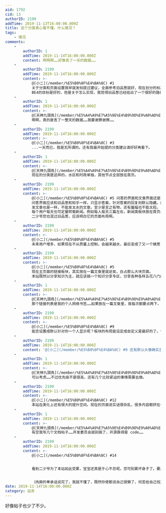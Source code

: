 ```yaml
---
aid: 1792
cid: 13
authorID: 2199
addTime: 2019-11-13T16:00:00.000Z
title: 这个分类真心看不懂，什么情况？
tags:
    - 情况
comments:
    -
        authorID: 1
        addTime: 2019-11-14T16:00:00.000Z
        content: 啊啊啊……好像丢了一天的数据……
    -
        authorID: 2199
        addTime: 2019-11-14T16:00:00.000Z
        content: >-
            @[小二](/member/%E5%B0%8F%E4%BA%8C) #1
            关于分类和页面设置我早就发帖提过建议，全面参考旧品葱就好，现在划分的标准很混乱。
            BE4的目标是好的，但是关于怎么实现，我觉得旧品葱已经给出了一个很好的路径，只是最后没走完。 现在本站把他走完即可。
    -
        authorID: 1
        addTime: 2019-11-14T16:00:00.000Z
        content: >-
            @[天神九頭鳥](/member/%E5%A4%A9%E7%A5%9E%E4%B9%9D%E9%A0%AD%E9%B3%A5) #2
            啊啊，真的是丢了一整天的数据……我要谢罪谢罪……
    -
        authorID: 2199
        addTime: 2019-11-14T16:00:00.000Z
        content: >-
            @[小二](/member/%E5%B0%8F%E4%BA%8C) #3
            ...一天而已，我是无所谓的。还有我最开始提的分类建议请好好再看下。
    -
        authorID: 1
        addTime: 2019-11-14T16:00:00.000Z
        content: >-
            @[天神九頭鳥](/member/%E5%A4%A9%E7%A5%9E%E4%B9%9D%E9%A0%AD%E9%B3%A5) #4
            现在的分类是这样的，水区和时政单独，其他节点全部放在首页。
    -
        authorID: 2199
        addTime: 2019-11-14T16:00:00.000Z
        content: >-
            @[小二](/member/%E5%B0%8F%E4%BA%8C) #5 问答的界面和文章界面还是要有所不同，不能都是bbs模式。。
            问答界面应该和旧品葱和知乎一样，只显示答案，针对答案的回复则默认隐藏。而且对提出的问题应该进行适当的引导，不能越来越水。
            发文章也是一样，不能发太水的文章。至少是言之有物，还有篇幅也不能太短。
            每个用户每天也可定量转载新闻。例如每人每天三篇左右，新闻类板块放在首页最上部。下面放问题区。用户的文章则放右下角。
            二少爷您也混过旧品葱，应该明白它的页面布局啊。
    -
        authorID: 2199
        addTime: 2019-11-14T16:00:00.000Z
        content: >-
            @[小二](/member/%E5%B0%8F%E4%BA%8C) #5
            未来用户增多，如果现在不从质量上控制，会越来越水，最后变成了又一个姨葱，BE4已经说过了。
    -
        authorID: 2199
        addTime: 2019-11-14T16:00:00.000Z
        content: >-
            @[小二](/member/%E5%B0%8F%E4%BA%8C) #5
            现在主页面的链接板块，其实放在一篇文章里就足矣，白占那么大块页面。
            本站既然以分享知识为主，就应该搞一个知识分享专区，分享各种各样五花八门的专业网站以及专业知识资源。例如讲座，电子书，工具网站等等。
    -
        authorID: 1
        addTime: 2019-11-14T16:00:00.000Z
        content: >-
            @[天神九頭鳥](/member/%E5%A4%A9%E7%A5%9E%E4%B9%9D%E9%A0%AD%E9%B3%A5) #8
            那个链接列表是我的个人网络书签……如果放在一篇文章里，我每次都要点两下，不！开！心！
    -
        authorID: 2199
        addTime: 2019-11-14T16:00:00.000Z
        content: >-
            @[小二](/member/%E5%B0%8F%E4%BA%8C) #9
            能否设置成默认针对你一个人显示呢？板块的布局能设定成自定义是最好的了。但是我又怕把你累着。。。
    -
        authorID: 2199
        addTime: 2019-11-14T16:00:00.000Z
        content: '@[小二](/member/%E5%B0%8F%E4%BA%8C) #9 还有默认头像确实丑了点，能不能换成一致的普通的那种空白头像？'
    -
        authorID: 1
        addTime: 2019-11-14T16:00:00.000Z
        content: >-
            @[天神九頭鳥](/member/%E5%A4%A9%E7%A5%9E%E4%B9%9D%E9%A0%AD%E9%B3%A5) #11
            可以考虑……不过优先级不是很高，还有几个比较紧迫的事情需要去做。
    -
        authorID: 2199
        addTime: 2019-11-14T16:00:00.000Z
        content: >-
            @[小二](/member/%E5%B0%8F%E4%BA%8C) #12
            本站在美化上还有很大的提升空间。现在的页面说实话很杂乱，很多内容都挤在一起，一点也不简约，日本北欧那种简约风格应该学习，所以我说成了一个开发委员会，找几个人就可以实现，你也不用这么辛苦。
    -
        authorID: 1
        addTime: 2019-11-14T16:00:00.000Z
        content: >-
            @[天神九頭鳥](/member/%E5%A4%A9%E7%A5%9E%E4%B9%9D%E9%A0%AD%E9%B3%A5) #13
            有空我写几个文档帖子……开发委员会就别搞了，开源靠得是 code……
    -
        authorID: 2199
        addTime: 2019-11-14T16:00:00.000Z
        content: >-
            @[小二](/member/%E5%B0%8F%E4%BA%8C) #14


            看到二少爷为了本站如此受累，宝宝还真是于心不忍呢。您可别累坏身子了。要是累坏身子导致永久离线，宝宝怕是要心痛死了。


            （肉麻的奉承话说完了，我就不懂了，既然你佬都说自己很懒了，何苦给自己找这种苦差事？受累不说且开发效率及其低下，这里又不是姨葱，没必要老揪着过去的痛苦记忆不放）
date: 2019-11-14T16:00:00.000Z
category: 站务
---
```


好像帖子也少了不少。
